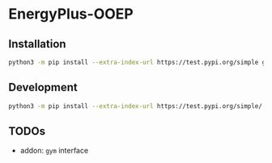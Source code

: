 # EnergyPlus-OOEP

## Installation
```sh
python3 -m pip install --extra-index-url https://test.pypi.org/simple git+https://github.com/NTU-CCA-HVAC-OPTIM-a842a748/EnergyPlus-OOEP
```

## Development
```sh
python3 -m pip install --extra-index-url https://test.pypi.org/simple/ -e .
```

## TODOs
- addon: `gym` interface
